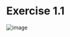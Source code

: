 # Exercise 1.1
![image](https://user-images.githubusercontent.com/31175326/190849259-dc2c3acf-2fb8-46b8-a54d-309a6e629c2d.png)

